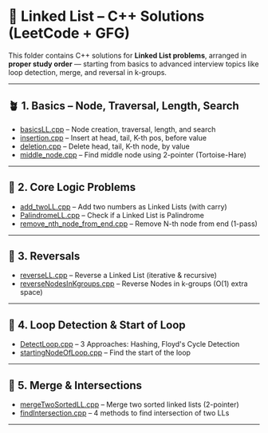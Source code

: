 # 📁 Linked List – C++ Solutions (LeetCode + GFG)

This folder contains C++ solutions for **Linked List problems**, arranged in **proper study order** — starting from basics to advanced interview topics like loop detection, merge, and reversal in k-groups.

---

## 🪴 1. Basics – Node, Traversal, Length, Search

- [basicsLL.cpp](basicsLL.cpp) – Node creation, traversal, length, and search
- [insertion.cpp](insertion.cpp) – Insert at head, tail, K-th pos, before value
- [deletion.cpp](deletion.cpp) – Delete head, tail, K-th node, by value
- [middle_node.cpp](middle_node.cpp) – Find middle node using 2-pointer (Tortoise-Hare)

---

## 🧮 2. Core Logic Problems

- [add_twoLL.cpp](add_twoLL.cpp) – Add two numbers as Linked Lists (with carry)
- [PalindromeLL.cpp](PalindromeLL.cpp) – Check if a Linked List is Palindrome
- [remove_nth_node_from_end.cpp](remove_nth_node_from_end.cpp) – Remove N-th node from end (1-pass)

---

## 🔁 3. Reversals

- [reverseLL.cpp](reverseLL.cpp) – Reverse a Linked List (iterative & recursive)
- [reverseNodesInKgroups.cpp](reverseNodesInKgroups.cpp) – Reverse Nodes in k-groups (O(1) extra space)

---

## 🧠 4. Loop Detection & Start of Loop

- [DetectLoop.cpp](DetectLoop.cpp) – 3 Approaches: Hashing, Floyd's Cycle Detection
- [startingNodeOfLoop.cpp](startingNodeOfLoop.cpp) – Find the start of the loop

---

## 🔗 5. Merge & Intersections

- [mergeTwoSortedLL.cpp](mergeTwoSortedLL.cpp) – Merge two sorted linked lists (2-pointer)
- [findIntersection.cpp](findIntersection.cpp) – 4 methods to find intersection of two LLs

---
